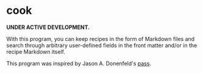 # cook

**UNDER ACTIVE DEVELOPMENT.**

With this program, you can keep recipes in the form of Markdown files and
search through arbitrary user-defined fields in the front matter and/or in the
recipe Markdown itself.

This program was inspired by Jason A. Donenfeld's
[pass](https://www.passwordstore.org/).

